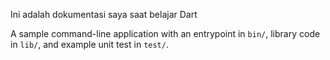 Ini adalah dokumentasi saya saat belajar Dart

A sample command-line application with an entrypoint in `bin/`, library code
in `lib/`, and example unit test in `test/`.
